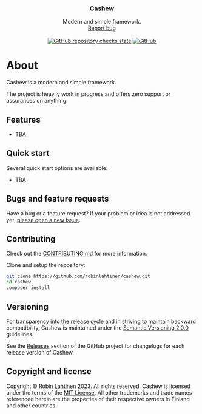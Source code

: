 <div align="center">
<h3 align="center">Cashew</h3>

  <p align="center">
    Modern and simple framework.
    <br />
    <a href="https://github.com/robinlahtinen/cashew/issues">Report bug</a>
    <br />
    <br />
    <a href="https://github.com/robinlahtinen/cashew/actions"><img alt="GitHub repository checks state" src="https://badgen.net/github/checks/robinlahtinen/cashew"></a>
    <a href="https://github.com/robinlahtinen/cashew/blob/main/LICENSE"><img alt="GitHub" src="https://img.shields.io/github/license/robinlahtinen/cashew"></a>
</p>
</div>

# About

Cashew is a modern and simple framework.

The project is heavily work in progress and offers zero support or assurances on anything.

## Features

- TBA

## Quick start

Several quick start options are available:

- TBA

## Bugs and feature requests

Have a bug or a feature request? If your problem or idea is not addressed
yet, [please open a new issue](https://github.com/robinlahtinen/cashew/issues/new/choose).

## Contributing

Check out the [CONTRIBUTING.md](CONTRIBUTING.md) for more information.

Clone and setup the repository:

```sh
git clone https://github.com/robinlahtinen/cashew.git
cd cashew
composer install
```

## Versioning

For transparency into the release cycle and in striving to maintain backward compatibility, Cashew is
maintained under the [Semantic Versioning 2.0.0](https://semver.org/spec/v2.0.0.html) guidelines.

See the [Releases](https://github.com/robinlahtinen/cashew/releases) section of the GitHub project for
changelogs for each release version of Cashew.

## Copyright and license

Copyright © [Robin Lahtinen](https://github.com/robinlahtinen) 2023. All rights reserved. Cashew is
licensed under the terms of
the [MIT License](https://github.com/robinlahtinen/cashew/blob/main/LICENSE). All other trademarks and trade names
referenced herein are the properties of their respective owners in Finland
and other countries.
